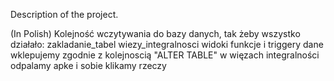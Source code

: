 Description of the project.

(In Polish)
Kolejność wczytywania do bazy danych, tak żeby wszystko działało:
zakladanie_tabel
wiezy_integralnosci
widoki
funkcje i triggery
dane wklepujemy zgodnie z kolejnoscią "ALTER TABLE" w więzach integralności
odpalamy apke i sobie klikamy rzeczy

